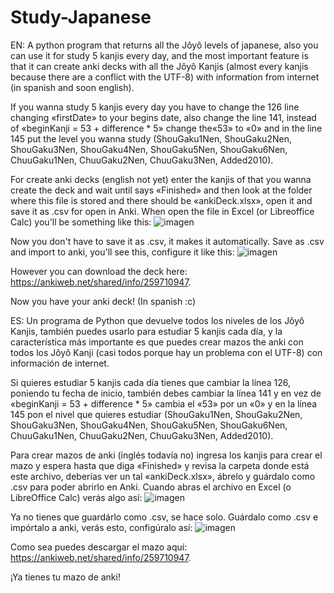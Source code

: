 # Study-Japanese
EN:
A python program that returns all the Jôyô levels of japanese, also you can use it for study 5 kanjis every day, and the most important feature is that it can create anki decks with all the Jôyô Kanjis (almost every kanjis because there are a conflict with the UTF-8) with information from internet (in spanish and soon english).

If you wanna study 5 kanjis every day you have to change the 126 line changing «firstDate» to your begins date, also change the line 141, instead of «beginKanji = 53 + difference * 5» change the«53» to «0» and in the line 145 put the level you wanna study (ShouGaku1Nen, ShouGaku2Nen, ShouGaku3Nen, ShouGaku4Nen, ShouGaku5Nen, ShouGaku6Nen, ChuuGaku1Nen, ChuuGaku2Nen, ChuuGaku3Nen, Added2010).


For create anki decks (english not yet) enter the kanjis of that you wanna create the deck and wait until says «Finished» and then look at the folder where this file is stored and there should be «ankiDeck.xlsx», open it and save it as .csv for open in Anki.
When open the file in Excel (or Libreoffice Calc) you'll be something like this: 
![imagen](https://user-images.githubusercontent.com/79225325/114454212-f821c480-9b9f-11eb-88b3-0c8edff90f62.png)

Now you don't have to save it as .csv, it makes it automatically.
Save as .csv and import to anki, you'll see this, configure it like this:
![imagen](https://user-images.githubusercontent.com/79225325/114454951-c9581e00-9ba0-11eb-9796-2f1ff970fd97.png)

However you can download the deck here: https://ankiweb.net/shared/info/259710947.

Now you have your anki deck! (In spanish :c)

ES:
Un programa de Python que devuelve todos los niveles de los Jôyô Kanjis, también puedes usarlo para estudiar 5 kanjis cada día, y la característica más importante es que puedes crear mazos the anki con todos los Jôyô Kanji (casi todos porque hay un problema con el UTF-8) con información de internet.

Si quieres estudiar 5 kanjis cada día tienes que cambiar la línea 126, poniendo tu fecha de inicio, también debes cambiar la línea 141 y en vez de «beginKanji = 53 + difference * 5» cambia el «53» por un «0» y en la línea 145 pon el nivel que quieres estudiar (ShouGaku1Nen, ShouGaku2Nen, ShouGaku3Nen, ShouGaku4Nen, ShouGaku5Nen, ShouGaku6Nen, ChuuGaku1Nen, ChuuGaku2Nen, ChuuGaku3Nen, Added2010).

Para crear mazos de anki (inglés todavía no) ingresa los kanjis para crear el mazo y espera hasta que diga «Finished» y revisa la carpeta donde está este archivo, deberías ver un tal «ankiDeck.xlsx», ábrelo y guárdalo como .csv para poder abrirlo en Anki.
Cuando abras el archivo en Excel (o LibreOffice Calc) verás algo así:
![imagen](https://user-images.githubusercontent.com/79225325/114455563-88143e00-9ba1-11eb-8f3c-97562be65855.png)

Ya no tienes que guardárlo como .csv, se hace solo.
Guárdalo como .csv e impórtalo a anki, verás esto, configúralo así:
![imagen](https://user-images.githubusercontent.com/79225325/114456078-125ca200-9ba2-11eb-979e-50ae4b7d25fe.png)

Como sea puedes descargar el mazo aquí: https://ankiweb.net/shared/info/259710947.

¡Ya tienes tu mazo de anki!

